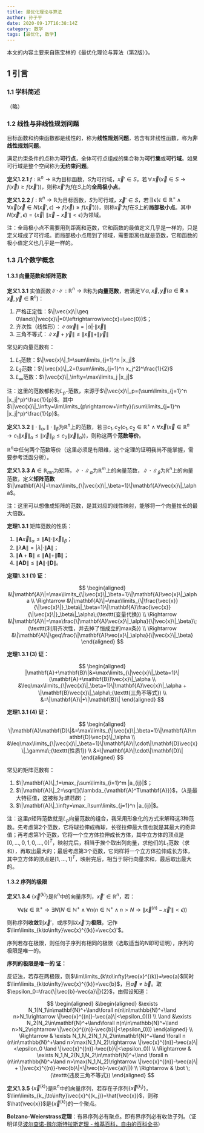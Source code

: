 ```yaml
---
title: 最优化理论与算法
author: 孙子平
date: 2020-09-17T16:38:14Z
category: 数学
tags: [最优化, 数学]
---
```


本文的内容主要来自陈宝林的《最优化理论与算法（第2版）》。

<!-- more -->

## 1 引言

### 1.1 学科简述

（略）

### 1.2 线性与非线性规划问题

目标函数和约束函数都是线性的，称为**线性规划问题**，若含有非线性函数，称为**非线性规划问题**。

满足约束条件的点称为**可行点**，全体可行点组成的集合称为**可行集**或**可行域**。如果可行域是整个空间称为**无约束问题**。

**定义1.2.1** $f:\mathbb{R}^n\rightarrow\mathbb{R}$为目标函数，$S$为可行域，$\vec{x}'\in S$，若$\forall \vec{x}(\vec{x}\in S\rightarrow f(\vec{x})\geq f(\vec{x}'))$，则称$\vec{x}'$为$f$在$S$上的**全局极小点**。

**定义1.2.2** $f:\mathbb{R}^n\rightarrow\mathbb{R}$为目标函数，$S$为可行域，$\vec{x}'\in S$，若$\exists\epsilon(\epsilon\in\mathbb{R}^+\land\forall \vec{x}(\vec{x}\in N(\vec{x}',\epsilon)\rightarrow f(\vec{x})\geq f(\vec{x}')))$，则称$\vec{x}'$为$f$在$S$上的**局部极小点**。其中$N(\vec{x}',\epsilon)=\{\vec{x}|\;\|\vec{x}-\vec{x}'\|<\epsilon\}$为领域。

注：全局极小点不需要用到距离和范数，它和函数的最值定义几乎是一样的，只是定义域成了可行域。而局部极小点用到了领域，需要距离也就是范数，它和函数的极小值定义也几乎是一样的。

### 1.3 几个数学概念

#### 1.3.1 向量范数和矩阵范数

**定义1.3.1** 实值函数$\|\cdot\|:\mathbb{R}^n\rightarrow\mathbb{R}$称为**向量范数**，若满足$\forall\alpha,\vec{x},\vec{y}(\alpha\in\mathbf{R}\land \vec{x},\vec{y}\in\mathbf{R}^n)$：

1. 严格正定性：$\|\vec{x}\|\geq 0\land(\|\vec{x}\|=0\leftrightarrow\vec{x}=\vec{0})$；
2. 齐次性（线性形）：$\|\alpha\vec{x}\|=|\alpha|\cdot\|\vec{x}\|$
3. 三角不等式：$\|\vec{x}+\vec{y}\|\leq\|\vec{x}\|+\|\vec{y}\|$

常见的向量范数有：

1. $L_1$范数：$\|\vec{x}\|_1=\sum\limits_{j=1}^n |x_j|$
2. $L_2$范数：$\|\vec{x}\|_2=(\sum\limits_{j=1}^n x_j^2)^\frac{1}{2}$
3. $L_\infty$范数：$\|\vec{x}\|_\infty=\max\limits_j |x_j|$

注：这里的范数都称为$L_p$-范数，来源于$\|\vec{x}\|_p=(\sum\limits_{j=1}^n |x_j|^p)^\frac{1}{p}$。其中$\|\vec{x}\|_\infty=\lim\limits_{p\rightarrow+\infty}(\sum\limits_{j=1}^n |x_j|^p)^\frac{1}{p}$。

**定义1.3.2** $\|\cdot\|_\alpha,\|\cdot\|_\beta$为$\mathbb{R}^n$上的范数，若$\exists c_1, c_2(c_1, c_2\in\mathbb{R}^+\land\forall\vec{x}(\vec{x}\in\mathbb{R}^n\rightarrow c_1\|\vec{x}\|_\alpha\leq \|\vec{x}\|_\beta\leq c_2\|\vec{x}\|_\alpha))$，则称这两个**范数等价**。

$\mathbb{R}^n$中任何两个范数等价（这里必须是有限维，这个定理的证明我尚不能掌握，需要参考泛函分析）。

**定义1.3.3** $\mathbf{A}\in\mathbb{R}_{mn}$为矩阵，$\|\cdot\|_\alpha$为$\mathbb{R}^m$上的向量范数，$\|\cdot\|_\beta$为$\mathbb{R}^n$上的向量范数，定义**矩阵范数**$\|\mathbf{A}\|=\max\limits_{\|\vec{x}\|_\beta=1}\|\mathbf{A}\vec{x}\|_\alpha$。

注：这里可以想像成矩阵的范数，是其对应的线性映射，能够将一个向量拉长的最大倍数。

**定理1.3.1** 矩阵范数的性质：

1. $\|\mathbf{A}\vec{x}\|_\alpha\leq\|\mathbf{A}\|\cdot\|\vec{x}\|_\beta$；
2. $\|\lambda\mathbf{A}\|=|\lambda|\cdot\|\mathbf{A}\|$；
3. $\|\mathbf{A}+\mathbf{B}\|\leq\|\mathbf{A}\|+\|\mathbf{B}\|$；
4. $\|\mathbf{A}\mathbf{D}\|\leq\|\mathbf{A}\|\cdot\|\mathbf{D}\|$。

**定理1.3.1 (1) 证：**

$$
\begin{aligned}
            &\|\mathbf{A}\|=\max\limits_{\|\vec{x}\|_\beta=1}\|\mathbf{A}\vec{x}\|_\alpha \\
\Rightarrow &\|\mathbf{A}\|=\max\limits_{\|\frac{\vec{x}}{\|\vec{x}\|}_\beta\|_\beta=1}\|\mathbf{A}\frac{\vec{x}}{\|\vec{x}\|}_\beta\|_\alpha\;(\texttt{变量代换}) \\
\Rightarrow &\|\mathbf{A}\|=\max\frac{\|\mathbf{A}\vec{x}\|_\alpha}{\|\vec{x}\|_\beta}\;(\texttt{利用齐次性，并去掉了恒成立的max条}) \\
\Rightarrow &\|\mathbf{A}\|\geq\frac{\|\mathbf{A}\vec{x}\|_\alpha}{\|\vec{x}\|_\beta}
\end{aligned}
$$

**定理1.3.1 (3) 证：**

$$
\begin{aligned}
|\mathbf{A}+\mathbf{B}\|&=\max\limits_{\|\vec{x}\|_\beta=1}\|(\mathbf{A}+\mathbf{B})\vec{x}\|_\alpha \\
&\leq\max\limits_{\|\vec{x}\|_\beta=1}\|\mathbf{A}\vec{x}\|_\alpha + \|\mathbf{B}\vec{x}\|_\alpha\;(\texttt{三角不等式}) \\
&=\|\mathbf{A}\|+\|\mathbf{B}\|
\end{aligned}
$$

**定理1.3.1 (4) 证：**

$$
\begin{aligned}
\|\mathbf{A}\mathbf{D}\|&=\max\limits_{\|\vec{x}\|_\beta=1}\|\mathbf{A}\mathbf{D}\vec{x}\|_\alpha \\
&\leq\max\limits_{\|\vec{x}\|_\beta=1}\|\mathbf{A}\|\cdot\|\mathbf{D}\vec{x}\|_\gamma\;(\texttt{性质1}) \\
&=\|\mathbf{A}\|\cdot\|\mathbf{D}\|
\end{aligned}
$$

常见的矩阵范数有：

1. $\|\mathbf{A}\|_1=\max_j\sum\limits_{i=1}^m |a_{ij}|$；
2. $\|\mathbf{A}\|_2=\sqrt[]{\lambda_{\mathbf{A}^T\mathbf{A}}}$，（$\lambda$是最大特征值，这被称为$谱范数$）；
3. $\|\mathbf{A}\|_\infty=\max_i\sum\limits_{j=1}^n |a_{ij}|$。

注：这里$p$矩阵范数就是$L_p$向量范数的组合，我采用形象化的方式来解释这3种范数。先考虑第2个范数，它将球拉伸成椭球，长径拉伸最大值也就是其最大的奇异值；再考虑第1个范数，它将一个立方体拉伸成长方体，其中立方体的顶点是$[0,\dots,0,1,0,\dots,0]^T$，映射完后，相当于挨个取出列向量，求他们的$L_1$范数（求和），再取出最大的；最后考虑第3个范数，它同样将一个立方体拉伸成长方体，其中立方体的顶点是$[1,\dots,1]^T$，映射完后，相当于将行向量求和，最后取出最大的。

#### 1.3.2 序列的极限

**定义1.3.4** $\{\vec{x}^{(k)}\}$是$\mathbb{R}^n$中的向量序列，$\vec{x}'\in\mathbb{R}^n$，若：

$$\forall\epsilon(\epsilon\in\mathbb{R}^+\rightarrow\exists N(N\in\mathbb{N}^+\land\forall n(n\in\mathbb{N}^+\land n>N\rightarrow \|\vec{x}^{(n)}-\vec{x}'\|<\epsilon))$$

则称序列**收敛**到$\vec{x}'$，或序列以$\vec{x}'$为**极限**，记作$\lim\limits_{k\to\infty}\vec{x}^{(k)}=\vec{x}'$。

序列若存在极限，则任何子序列有相同的极限（选取适当的$N$即可证明），序列的极限是唯一的。

**序列的极限是唯一的 证：**

反证法，若存在两极限，则$\lim\limits_{k\to\infty}\vec{x}^{(k)}=\vec{a}$同时$\lim\limits_{k\to\infty}\vec{x}^{(k)}=\vec{b}$，且$\vec{a}\neq\vec{b}$。取$\epsilon_0=\frac{\|\vec{b}-\vec{a}\|}{2}$，由假设知道：

$$
\begin{aligned}
&\begin{aligned}
&\exists N_1(N_1\in\mathbf{N}^+\land\forall n(n\in\mathbb{N}^+\land n>N_1\rightarrow \|\vec{x}^{(n)}-\vec{a}\|<\epsilon_0))) \\
\land &\exists N_2(N_2\in\mathbf{N}^+\land\forall n(n\in\mathbb{N}^+\land n>N_2\rightarrow \|\vec{x}^{(n)}-\vec{b}\|<\epsilon_0)))
\end{aligned} \\
\Rightarrow & \exists N_1,N_2(N_1,N_2\in\mathbf{N}^+\land \forall n (n\in\mathbb{N}^+\land n>\max(N_1,N_2)\rightarrow \|\vec{x}^{(n)}-\vec{a}\|<\epsilon_0 \land \|\vec{x}^{(n)}-\vec{b}\|<\epsilon_0)) \\
\Rightarrow & \exists N_1,N_2(N_1,N_2\in\mathbf{N}^+\land \forall n (n\in\mathbb{N}^+\land n>\max(N_1,N_2)\rightarrow \|\vec{x}^{(n)}-\vec{a}\| + \|\vec{x}^{(n)}-\vec{b}\|<\|\vec{b}-\vec{a}\|)) \\
\Rightarrow & \bot \;(\texttt{违反三角不等式})
\end{aligned}
$$

**定义1.3.5** $\{\vec{x}^{(k)}\}$是$\mathbb{R}^n$中的向量序列，若存在子序列$\{\vec{x}^{(k_j)}\}$，$\lim\limits_{k_j\to\infty}\vec{x}^{(k_j)}=\hat{\vec{x}}$，则称$\hat{\vec{x}}$是$\{\vec{x}^{(k)}\}$的一个聚点。

**Bolzano-Weierstrass定理**：有界序列必有聚点。即有界序列必有收敛子列。（证明详见[波尔查诺-魏尔斯特拉斯定理 - 维基百科，自由的百科全书](https://zh.wikipedia.org/wiki/%E6%B3%A2%E7%88%BE%E6%9F%A5%E8%AB%BE-%E9%AD%8F%E7%88%BE%E6%96%AF%E7%89%B9%E6%8B%89%E6%96%AF%E5%AE%9A%E7%90%86)）
